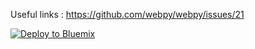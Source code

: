 
Useful links : https://github.com/webpy/webpy/issues/21

[![Deploy to Bluemix](https://bluemix.net/deploy/button.png)](https://bluemix.net/deploy?repository=https://github.com/vmovva/bluemix-pyhon-webpy.git)
